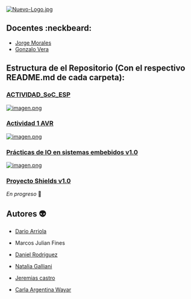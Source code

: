 

[![Nuevo-Logo.jpg](https://i.postimg.cc/XqG4t8Dt/Nuevo-Logo.jpg)](https://postimg.cc/sGrkhpzJ)



## Docentes  :neckbeard:

- [Jorge Morales](https://github.com/rebmorales)
- [Gonzalo Vera](https://github.com/gonaiot)


## Estructura de el Repositorio (Con el respectivo README.md de cada carpeta):
### [ACTIVIDAD_SoC_ESP](https://github.com/EMTSTISPC/Grupo2/tree/main/ACTIVIDAD_SoC_ESP)
[![imagen.png](https://i.postimg.cc/xdTxsb1m/imagen.png)](https://postimg.cc/PC9QJJZf)

### [Actividad 1 AVR](https://github.com/EMTSTISPC/Grupo2/tree/main/Actividad%201%20AVR)
[![imagen.png](https://i.postimg.cc/qvZyTtGy/imagen.png)](https://postimg.cc/dhrLRVpV)

### [Prácticas de IO en sistemas embebidos v1.0](https://github.com/EMTSTISPC/Grupo2/tree/main/Pr%C3%A1cticas%20de%20IO%20en%20sistemas%20embebidos%20v1.0)
[![imagen.png](https://i.postimg.cc/tJT9pgkn/imagen.png)](https://postimg.cc/G8ZWjdZb)

### [Proyecto Shields v1.0](https://github.com/EMTSTISPC/Grupo2/tree/main/Proyecto%20%20Shields%20v1.0)
_En progreso_ :construction_worker:

## Autores :alien:

- [Dario Arriola](https://github.com/dr-arriola)

- Marcos Julian Fines

- [Daniel Rodriguez](https://github.com/danydeitu) 

- [Natalia Galliani](https://github.com/NataliaGalliani)

- [Jeremias castro](https://github.com/Jerec4stro)

- [Carla Argentina Wayar](https://github.com/WayarCarla)
